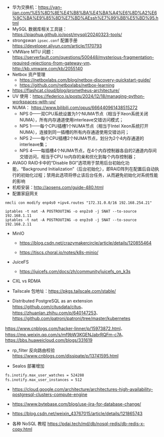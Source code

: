 - 华为交换机：<https://yan-jian.com/%E5%8D%8E%E4%B8%BA%E4%BA%A4%E6%8D%A2%E6%9C%BA%E9%85%8D%E7%BD%AEssh%E7%99%BB%E5%BD%95.html>
- MySQL 数据库相关工具链：<https://piaohua.github.io/post/mysql/20240323-tools/>
- strongswan `ipsec.conf` 配置手册 <https://developer.aliyun.com/article/1170793>
- VMWare MTU 问题：<https://serverfault.com/questions/500448/mysterious-fragmentation-required-rejections-from-gateway-vm>、<http://kb.vmware.com/kb/2055140>
- Netbox 资产管理
  - <https://netboxlabs.com/blog/netbox-discovery-quickstart-guide/>
  - <https://github.com/netboxlabs/netbox-learning>
- <https://flashcat.cloud/blog/prometheus-architecture/>
- UV 使用：<https://federico.is/posts/2024/12/18/managing-python-workspaces-with-uv/>
- NUMA： <https://www.bilibili.com/opus/666440961438515272>
  - NPS 0——双CPU系统设置为1个NUMA节点（相当于Xeon系统关闭NUMA），所有内存通道使用interleave交错访问模式；
  - NPS 1——每个CPU插槽1个NUMA节点（相当于Intel Xeon系统打开NUMA），连接到同一插槽的所有内存通道使用交错访问；
  - NPS 2——每个CPU插槽2个NUMA节点，划分为2个4内存通道的interleave集；
  - NPS 4——每插槽4个NUMA节点，在4个内存控制器各自的2通道内存间交错访问，相当于CPU to内存的亲和优化到每个内存控制器；
- AVAGO RAID卡中的“Disable BGl”选项用于禁用后台初始化功能，“Background Initialization”（后台初始化），即RAID阵列在配置后自动执行的初始化过程；禁用此选项将停止该后台任务，从而避免初始化对系统性能的影响
- 机柜安装：<http://aosens.com/guide-480.html>
- 配置家庭网关

```
nmcli con modify enp4s0 +ipv4.routes "172.31.0.0/16 192.168.254.21"

iptables -t nat -A POSTROUTING -o enp2s0 -j SNAT --to-source 192.168.1.11
iptables -t nat -A POSTROUTING -o enp3s0 -j SNAT --to-source 192.168.2.11
```

- MinIO

  - <https://blog.csdn.net/crazymakercircle/article/details/120855464>

  - <https://tiscs.choral.io/notes/k8s-minio/>

- JuiceFS
  - <https://juicefs.com/docs/zh/community/juicefs_on_k3s>

- CXL vs RDMA

- Tailscale 包地址：<https://pkgs.tailscale.com/stable/>

- Distributed PostgreSQL as an extension <https://github.com/citusdata/citus>、<https://zhuanlan.zhihu.com/p/640147253>、<https://github.com/patroni/patroni/tree/master/kubernetes>

<https://www.cnblogs.com/hacker-linner/p/15973872.html>、<https://mp.weixin.qq.com/s/mf9bW3KGENJabrRQFm-c7A>、<https://bbs.huaweicloud.com/blogs/331619>

- rp_filter 反向路由校验 <https://www.cnblogs.com/dissipate/p/13741595.html>

- Sealos 部署增加

```bash
fs.inotify.max_user_watches = 524288
fs.inotify.max_user_instances = 512
```

- <https://cloud.google.com/architecture/architectures-high-availability-postgresql-clusters-compute-engine>

- <https://www.bytebase.com/blog/use-jira-for-database-change/>

- <https://blog.csdn.net/weixin_43767015/article/details/121865743>

- 各种 NoSQL 教程 <https://pdai.tech/md/db/nosql-redis/db-redis-x-copy.html>
